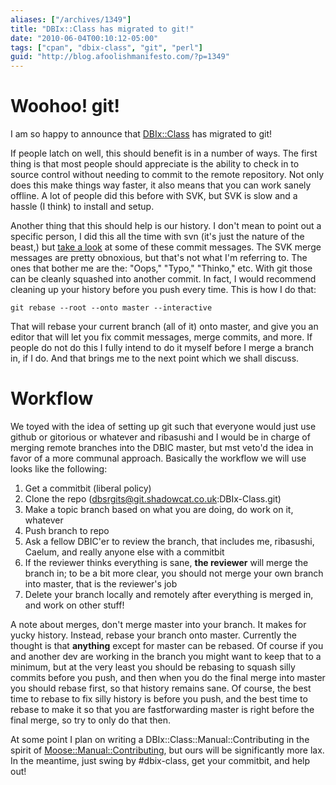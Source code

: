 ```yaml
---
aliases: ["/archives/1349"]
title: "DBIx::Class has migrated to git!"
date: "2010-06-04T00:10:12-05:00"
tags: ["cpan", "dbix-class", "git", "perl"]
guid: "http://blog.afoolishmanifesto.com/?p=1349"
---
```

# Woohoo! git!

I am so happy to announce that [DBIx::Class](http://search.cpan.org/perldoc?DBIx::Class) has migrated to git!

If people latch on well, this should benefit is in a number of ways. The first thing is that most people should appreciate is the ability to check in to source control without needing to commit to the remote repository. Not only does this make things way faster, it also means that you can work sanely offline. A lot of people did this before with SVK, but SVK is slow and a hassle (I think) to install and setup.

Another thing that this should help is our history. I don't mean to point out a specific person, I did this all the time with svn (it's just the nature of the beast,) but [take a look](http://dev.catalystframework.org/svnweb/bast/log/DBIx-Class/0.08/branches/extended_rels) at some of these commit messages. The SVK merge messages are pretty obnoxious, but that's not what I'm referring to. The ones that bother me are the: "Oops," "Typo," "Thinko," etc. With git those can be cleanly squashed into another commit. In fact, I would recommend cleaning up your history before you push every time. This is how I do that:

    git rebase --root --onto master --interactive

That will rebase your current branch (all of it) onto master, and give you an editor that will let you fix commit messages, merge commits, and more. If people do not do this I fully intend to do it myself before I merge a branch in, if I do. And that brings me to the next point which we shall discuss.

# Workflow

We toyed with the idea of setting up git such that everyone would just use github or gitorious or whatever and ribasushi and I would be in charge of merging remote branches into the DBIC master, but mst veto'd the idea in favor of a more communal approach. Basically the workflow we will use looks like the following:

1. Get a commitbit (liberal policy)
2. Clone the repo (dbsrgits@git.shadowcat.co.uk:DBIx-Class.git)
3. Make a topic branch based on what you are doing, do work on it, whatever
4. Push branch to repo
5. Ask a fellow DBIC'er to review the branch, that includes me, ribasushi, Caelum, and really anyone else with a commitbit
6. If the reviewer thinks everything is sane, **the reviewer** will merge the branch in; to be a bit more clear, you should not merge your own branch into master, that is the reviewer's job
7. Delete your branch locally and remotely after everything is merged in, and work on other stuff!

A note about merges, don't merge master into your branch. It makes for yucky history. Instead, rebase your branch onto master. Currently the thought is that **anything** except for master can be rebased. Of course if you and another dev are working in the branch you might want to keep that to a minimum, but at the very least you should be rebasing to squash silly commits before you push, and then when you do the final merge into master you should rebase first, so that history remains sane. Of course, the best time to rebase to fix silly history is before you push, and the best time to rebase to make it so that you are fastforwarding master is right before the final merge, so try to only do that then.

At some point I plan on writing a DBIx::Class::Manual::Contributing in the spirit of [Moose::Manual::Contributing](http://search.cpan.org/perldoc?Moose::Manual::Contributing), but ours will be significantly more lax. In the meantime, just swing by #dbix-class, get your commitbit, and help out!
